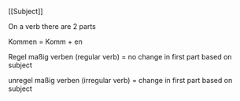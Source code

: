[[Subject]]

On a verb there are 2 parts

Kommen = Komm + en

Regel maßig verben (regular verb) = no change in first part based on subject

unregel maßig verben (irregular verb) = change in first part based on subject

